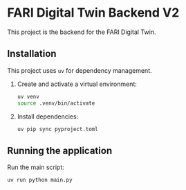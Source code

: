 # FARI Digital Twin Backend V2

This project is the backend for the FARI Digital Twin.

## Installation

This project uses `uv` for dependency management.

1.  Create and activate a virtual environment:
    ```bash
    uv venv
    source .venv/bin/activate
    ```

2.  Install dependencies:
    ```bash
    uv pip sync pyproject.toml
    ```

## Running the application

Run the main script:
```bash
uv run python main.py
``` 